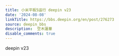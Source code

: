 ```yaml
---
title: 小米平板5运行 deepin v23
date: '2024-08-08'
linkTitle: https://bbs.deepin.org/en/post/276273
source: deepin_bbs
description:  空木蓮華 
disable_comments: true
---
```

deepin v23
